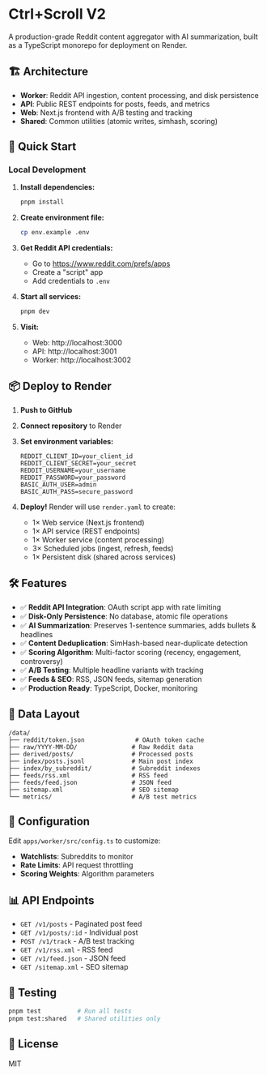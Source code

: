 # Ctrl+Scroll V2

A production-grade Reddit content aggregator with AI summarization, built as a TypeScript monorepo for deployment on Render.

## 🏗️ Architecture

- **Worker**: Reddit API ingestion, content processing, and disk persistence
- **API**: Public REST endpoints for posts, feeds, and metrics
- **Web**: Next.js frontend with A/B testing and tracking
- **Shared**: Common utilities (atomic writes, simhash, scoring)

## 🚀 Quick Start

### Local Development

1. **Install dependencies:**
   ```bash
   pnpm install
   ```

2. **Create environment file:**
   ```bash
   cp env.example .env
   ```

3. **Get Reddit API credentials:**
   - Go to https://www.reddit.com/prefs/apps
   - Create a "script" app
   - Add credentials to `.env`

4. **Start all services:**
   ```bash
   pnpm dev
   ```

5. **Visit:** 
   - Web: http://localhost:3000
   - API: http://localhost:3001
   - Worker: http://localhost:3002

## 📦 Deploy to Render

1. **Push to GitHub**

2. **Connect repository** to Render

3. **Set environment variables:**
   ```
   REDDIT_CLIENT_ID=your_client_id
   REDDIT_CLIENT_SECRET=your_secret
   REDDIT_USERNAME=your_username
   REDDIT_PASSWORD=your_password
   BASIC_AUTH_USER=admin
   BASIC_AUTH_PASS=secure_password
   ```

4. **Deploy!** Render will use `render.yaml` to create:
   - 1× Web service (Next.js frontend)
   - 1× API service (REST endpoints)
   - 1× Worker service (content processing)
   - 3× Scheduled jobs (ingest, refresh, feeds)
   - 1× Persistent disk (shared across services)

## 🛠️ Features

- ✅ **Reddit API Integration**: OAuth script app with rate limiting
- ✅ **Disk-Only Persistence**: No database, atomic file operations
- ✅ **AI Summarization**: Preserves 1-sentence summaries, adds bullets & headlines
- ✅ **Content Deduplication**: SimHash-based near-duplicate detection
- ✅ **Scoring Algorithm**: Multi-factor scoring (recency, engagement, controversy)
- ✅ **A/B Testing**: Multiple headline variants with tracking
- ✅ **Feeds & SEO**: RSS, JSON feeds, sitemap generation
- ✅ **Production Ready**: TypeScript, Docker, monitoring

## 📁 Data Layout

```
/data/
├── reddit/token.json              # OAuth token cache
├── raw/YYYY-MM-DD/               # Raw Reddit data
├── derived/posts/                # Processed posts
├── index/posts.jsonl             # Main post index
├── index/by_subreddit/           # Subreddit indexes
├── feeds/rss.xml                 # RSS feed
├── feeds/feed.json               # JSON feed
├── sitemap.xml                   # SEO sitemap
└── metrics/                      # A/B test metrics
```

## 🔧 Configuration

Edit `apps/worker/src/config.ts` to customize:

- **Watchlists**: Subreddits to monitor
- **Rate Limits**: API request throttling
- **Scoring Weights**: Algorithm parameters

## 📊 API Endpoints

- `GET /v1/posts` - Paginated post feed
- `GET /v1/posts/:id` - Individual post
- `POST /v1/track` - A/B test tracking
- `GET /v1/rss.xml` - RSS feed
- `GET /v1/feed.json` - JSON feed
- `GET /sitemap.xml` - SEO sitemap

## 🧪 Testing

```bash
pnpm test          # Run all tests
pnpm test:shared   # Shared utilities only
```

## 📝 License

MIT